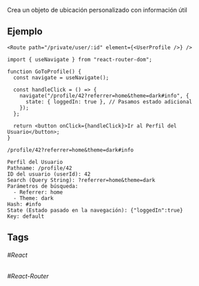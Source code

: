 Crea un objeto de ubicación personalizado con información útil

## Ejemplo

```tsx
<Route path="/private/user/:id" element={<UserProfile />} />
```

```tsx
import { useNavigate } from "react-router-dom";

function GoToProfile() {
  const navigate = useNavigate();

  const handleClick = () => {
    navigate("/profile/42?referrer=home&theme=dark#info", {
      state: { loggedIn: true }, // Pasamos estado adicional
    });
  };

  return <button onClick={handleClick}>Ir al Perfil del Usuario</button>;
}
```

```tsx
/profile/42?referrer=home&theme=dark#info

Perfil del Usuario
Pathname: /profile/42
ID del usuario (userId): 42
Search (Query String): ?referrer=home&theme=dark
Parámetros de búsqueda:
  - Referrer: home
  - Theme: dark
Hash: #info
State (Estado pasado en la navegación): {"loggedIn":true}
Key: default
```
## Tags

###### #React 
###### #React-Router 